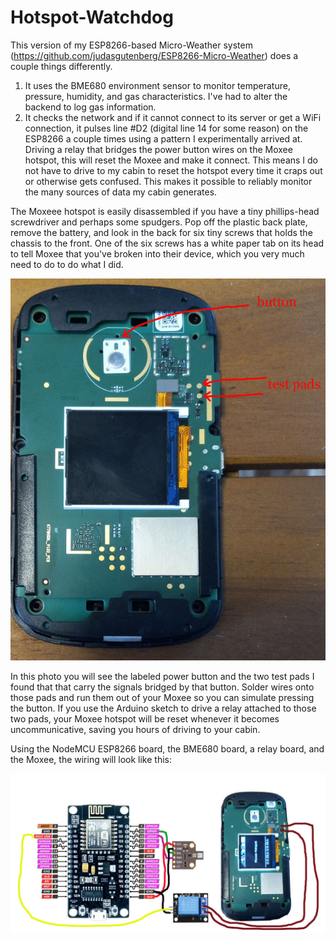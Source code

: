 # Hotspot-Watchdog

This version of my ESP8266-based Micro-Weather system (https://github.com/judasgutenberg/ESP8266-Micro-Weather) does a couple things differently.

1. It uses the BME680 environment sensor to monitor temperature, pressure, humidity, and gas characteristics. I've had to alter the backend to log gas information.
2. It checks the network and if it cannot connect to its server or get a WiFi connection, it pulses line #D2 (digital line 14 for some reason) on the ESP8266 a couple times using a pattern I experimentally arrived at.   Driving a relay that bridges the power button wires on the Moxee hotspot, this will reset the Moxee and make it connect.  This means I do not have to drive to my cabin to reset the hotspot every time it craps out or otherwise gets confused. This makes it possible to reliably monitor the many sources of data my cabin generates.


The Moxeee hotspot is easily disassembled if you have a tiny phillips-head screwdriver and perhaps some spudgers. Pop off the plastic back plate, remove the battery, and look in the back for six tiny screws that holds the chassis to the front. One of the six screws has a white paper tab on its head to tell Moxee that you've broken into their device, which you very much need to do to do what I did.

![alt text](moxee_inside_600.jpg?raw=true)

In this photo you will see the labeled power button and the two test pads I found that that carry the signals bridged by that button.  Solder wires onto those pads and run them out of your Moxee so you can simulate pressing the button. If you use the Arduino sketch to drive a relay attached to those two pads, your Moxee hotspot will be reset whenever it becomes uncommunicative, saving you hours of driving to your cabin.


Using the NodeMCU ESP8266 board, the BME680 board, a relay board, and the Moxee, the wiring will look like this:

![alt text](watchdog.jpg?raw=true)
